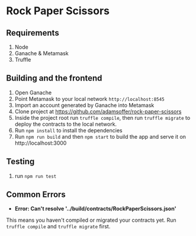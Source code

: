 # Rock Paper Scissors

## Requirements

1. Node
2. Ganache & Metamask
3. Truffle

## Building and the frontend

1. Open Ganache
2. Point Metamask to your local network `http://localhost:8545`
3. Import an account generated by Ganache into Metamask
4. Clone project at https://github.com/adamsoffer/rock-paper-scissors
5. Inside the project root run `truffle compile`, then run `truffle migrate` to deploy the contracts to the local network.
6. Run `npm install` to install the dependencies
7. Run `npm run build` and then `npm start` to build the app and serve it on http://localhost:3000

## Testing

1. run `npm run test`

## Common Errors

* **Error: Can't resolve '../build/contracts/RockPaperScissors.json'**

This means you haven't compiled or migrated your contracts yet. Run `truffle compile` and `truffle migrate` first.
